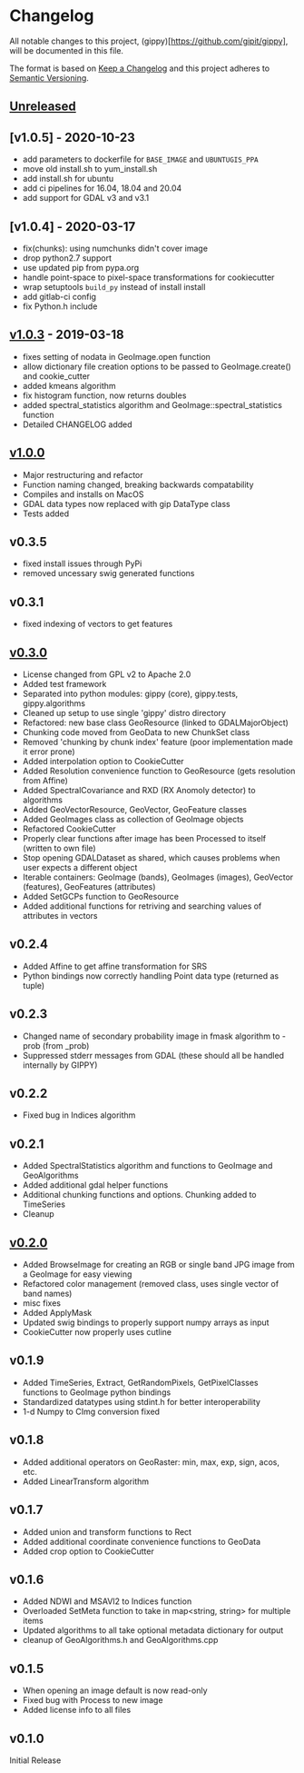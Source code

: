 
# Changelog
All notable changes to this project, (gippy)[https://github.com/gipit/gippy], will be documented in this file.

The format is based on [Keep a Changelog](http://keepachangelog.com/en/1.0.0/)
and this project adheres to [Semantic Versioning](http://semver.org/spec/v2.0.0.html).

## [Unreleased]

## [v1.0.5] - 2020-10-23
- add parameters to dockerfile for `BASE_IMAGE` and `UBUNTUGIS_PPA`
- move old install.sh to yum_install.sh
- add install.sh for ubuntu
- add ci pipelines for 16.04, 18.04 and 20.04
- add support for GDAL v3 and v3.1


## [v1.0.4] - 2020-03-17
- fix(chunks): using numchunks didn't cover image
- drop python2.7 support
- use updated pip from pypa.org
- handle point-space to pixel-space transformations for cookiecutter
- wrap setuptools `build_py` instead of install install
- add gitlab-ci config
- fix Python.h include


## [v1.0.3] - 2019-03-18
- fixes setting of nodata in GeoImage.open function
- allow dictionary file creation options to be passed to GeoImage.create() and cookie_cutter
- added kmeans algorithm
- fix histogram function, now returns doubles
- added spectral_statistics algorithm and GeoImage::spectral_statistics function
- Detailed CHANGELOG added

## [v1.0.0]
- Major restructuring and refactor
- Function naming changed, breaking backwards compatability
- Compiles and installs on MacOS
- GDAL data types now replaced with gip DataType class
- Tests added

## v0.3.5
- fixed install issues through PyPi
- removed uncessary swig generated functions

## v0.3.1
- fixed indexing of vectors to get features

## [v0.3.0]
- License changed from GPL v2 to Apache 2.0
- Added test framework
- Separated into python modules: gippy (core), gippy.tests, gippy.algorithms
- Cleaned up setup to use single 'gippy' distro directory
- Refactored: new base class GeoResource (linked to GDALMajorObject)
- Chunking code moved from GeoData to new ChunkSet class
- Removed 'chunking by chunk index' feature (poor implementation made it error prone)
- Added interpolation option to CookieCutter
- Added Resolution convenience function to GeoResource (gets resolution from Affine)
- Added SpectralCovariance and RXD (RX Anomoly detector) to algorithms
- Added GeoVectorResource, GeoVector, GeoFeature classes
- Added GeoImages class as collection of GeoImage objects
- Refactored CookieCutter
- Properly clear functions after image has been Processed to itself (written to own file)
- Stop opening GDALDataset as shared, which causes problems when user expects a different object
- Iterable containers: GeoImage (bands), GeoImages (images), GeoVector (features), GeoFeatures (attributes)
- Added SetGCPs function to GeoResource
- Added additional functions for retriving and searching values of attributes in vectors

## v0.2.4
- Added Affine to get affine transformation for SRS
- Python bindings now correctly handling Point data type (returned as tuple)

## v0.2.3
- Changed name of secondary probability image in fmask algorithm to -prob (from _prob)
- Suppressed stderr messages from GDAL (these should all be handled internally by GIPPY)

## v0.2.2
- Fixed bug in Indices algorithm

## v0.2.1
- Added SpectralStatistics algorithm and functions to GeoImage and GeoAlgorithms
- Added additional gdal helper functions
- Additional chunking functions and options. Chunking added to TimeSeries
- Cleanup

## [v0.2.0]
- Added BrowseImage for creating an RGB or single band JPG image from a GeoImage for easy viewing
- Refactored color management (removed class, uses single vector of band names)
- misc fixes
- Added ApplyMask
- Updated swig bindings to properly support numpy arrays as input
- CookieCutter now properly uses cutline

## v0.1.9
- Added TimeSeries, Extract, GetRandomPixels, GetPixelClasses functions to GeoImage python bindings
- Standardized datatypes using stdint.h for better interoperability
- 1-d Numpy to CImg conversion fixed

## v0.1.8
- Added additional operators on GeoRaster: min, max, exp, sign, acos, etc.
- Added LinearTransform algorithm

## v0.1.7
- Added union and transform functions to Rect
- Added additional coordinate convenience functions to GeoData
- Added crop option to CookieCutter

## v0.1.6
- Added NDWI and MSAVI2 to Indices function
- Overloaded SetMeta function to take in map<string, string> for multiple items
- Updated algorithms to all take optional metadata dictionary for output
- cleanup of GeoAlgorithms.h and GeoAlgorithms.cpp

## v0.1.5
- When opening an image default is now read-only
- Fixed bug with Process to new image
- Added license info to all files

## v0.1.0

Initial Release


[Unreleased]: https://github.com/gipit/gippy/compare/master...develop
[v1.0.3]: https://github.com/gipit/gippy/compare/1.0.0...1.0.3
[v1.0.0]: https://github.com/gipit/gippy/compare/0.3.0...1.0.0
[v0.3.0]: https://github.com/gipit/gippy/compare/0.2.0...0.3.0
[v0.2.0]: https://github.com/gipit/gippy/tree/0.2.0
